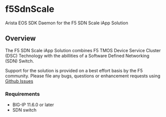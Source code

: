 # f5SdnScale
Arista EOS SDK Daemon for the F5 SDN Scale iApp Solution

## Overview

The F5 SDN Scale iApp Solution combines F5 TMOS Device Service Cluster (DSC)
Technology with the abillities of a Software Defined Networking (SDN) Switch.

Support for the solution is provided on a best effort basis by the F5 community. Please file any bugs, questions or
enhancement requests using [Github Issues](https://github.com/F5Networks/SdnScale/issues)

### Requirements

* BIG-IP 11.6.0 or later
* SDN switch

